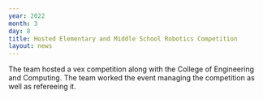 ```yaml
---
year: 2022
month: 3
day: 8
title: Hosted Elementary and Middle School Robotics Competition
layout: news
---
```

The team hosted a vex competition along with the College of Engineering and Computing. The team worked the event managing the competition as well as refereeing it.
